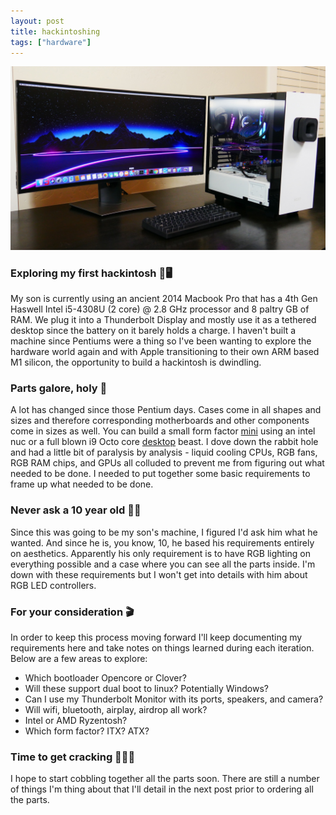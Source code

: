 ```yaml
---
layout: post
title: hackintoshing
tags: ["hardware"]
---
```

![desktop hackintosh](../images/hack.jpg)
### Exploring my first hackintosh 🍎🖥️
My son is currently using an ancient 2014 Macbook Pro that has a 4th Gen Haswell Intel i5-4308U (2 core) @ 2.8 GHz processor and 8 paltry GB of RAM. We plug it into a Thunderbolt Display and mostly use it as a tethered desktop since the battery on it barely holds a charge. I haven't built a machine since Pentiums were a thing so I've been wanting to explore the hardware world again and with Apple transitioning to their own ARM based M1 silicon, the opportunity to build a hackintosh is dwindling.

### Parts galore, holy 💩
A lot has changed since those Pentium days. Cases come in all shapes and sizes and therefore corresponding motherboards and other components come in sizes as well. You can build a small form factor [mini](https://osy.gitbook.io/hac-mini-guide/) using an intel nuc or a full blown i9 Octo core [desktop](https://www.tonymacx86.com/threads/success-gigabyte-designare-z390-i9-9900k-sapphire-rx-5700-xt-nitro-se-lg-34wk95u-w.292101/) beast. I dove down the rabbit hole and had a little bit of paralysis by analysis - liquid cooling CPUs, RGB fans, RGB RAM chips, and GPUs all colluded to prevent me from figuring out what needed to be done. I needed to put together some basic requirements to frame up what needed to be done.

### Never ask a 10 year old 🤦‍♂️
Since this was going to be my son's machine, I figured I'd ask him what he wanted. And since he is, you know, 10, he based his requirements entirely on aesthetics. Apparently his only requirement is to have RGB lighting on everything possible and a case where you can see all the parts inside. I'm down with these requirements but I won't get into details with him about RGB LED controllers.

### For your consideration 🎬
In order to keep this process moving forward I'll keep documenting my requirements here and take notes on things learned during each iteration. Below are a few areas to explore:

* Which bootloader Opencore or Clover?
* Will these support dual boot to linux? Potentially Windows?
* Can I use my Thunderbolt Monitor with its ports, speakers, and camera?
* Will wifi, bluetooth, airplay, airdrop all work?
* Intel or AMD Ryzentosh? 
* Which form factor? ITX? ATX?

### Time to get cracking 🏴‍☠️🚢
I hope to start cobbling together all the parts soon. There are still a number of things I'm thing about that I'll detail in the next post prior to ordering all the parts.